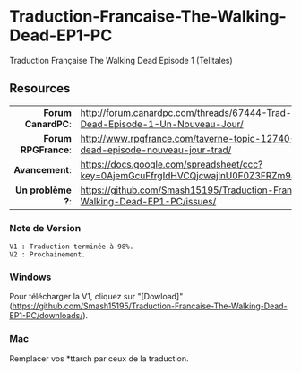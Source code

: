 Traduction-Francaise-The-Walking-Dead-EP1-PC
============================================

Traduction Française The Walking Dead Episode 1 (Telltales)

## Resources

|||
|-----------------------------------:|:--------------------------|
|              **Forum CanardPC**: | http://forum.canardpc.com/threads/67444-Trad-FR-The-Walking-Dead-Episode-1-Un-Nouveau-Jour/ |
|          **Forum RPGFrance**: | http://www.rpgfrance.com/taverne-topic-12740-1-the-walking-dead-episode-nouveau-jour-trad/ |
|                 **Avancement**: | https://docs.google.com/spreadsheet/ccc?key=0AjemGcuFfrgIdHVCQjcwajlnU0F0Z3FRZm9aOWZLU0E#gid=0/ |
|        **Un problème ?**: | https://github.com/Smash15195/Traduction-Francaise-The-Walking-Dead-EP1-PC/issues/ |


### Note de Version
```
V1 : Traduction terminée à 98%.
V2 : Prochainement.
```

### Windows

Pour télécharger la V1, cliquez sur "[Dowload]"(https://github.com/Smash15195/Traduction-Francaise-The-Walking-Dead-EP1-PC/downloads/).

### Mac

Remplacer vos *ttarch par ceux de la traduction.